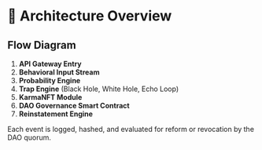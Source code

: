 # 🧠 Architecture Overview

## Flow Diagram

1. **API Gateway Entry**  
2. **Behavioral Input Stream**  
3. **Probability Engine**  
4. **Trap Engine** (Black Hole, White Hole, Echo Loop)  
5. **KarmaNFT Module**  
6. **DAO Governance Smart Contract**  
7. **Reinstatement Engine**

Each event is logged, hashed, and evaluated for reform or revocation by the DAO quorum.

